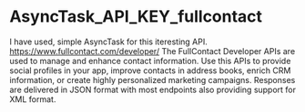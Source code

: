 # AsyncTask_API_KEY_fullcontact
I have used, simple AsyncTask for this iteresting API. 
https://www.fullcontact.com/developer/ 
The FullContact Developer APIs are used to manage and enhance contact information.
Use this APIs to provide social profiles in your app, improve contacts in address books, 
enrich CRM information, or create highly personalized marketing campaigns.
Responses are delivered in JSON format with most endpoints also providing support for XML format. 
